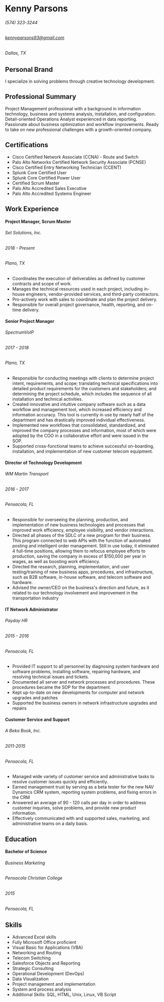 # Kenny Parsons

###### (574) 323-3244
###### kennyparsons93@gmail.com
###### Dallas, TX

## Personal Brand
I specialize in solving problems through creative technology development.

## Professional Summary
Project Management professional with a background in information technology, business and systems analysis, installation, and configuration. Detail-oriented Operations Analyst experienced in data reporting. Passionate about business optimization and workflow improvements. Ready to take on new professional challenges with a growth-oriented company.

## Certifications
* Cisco Certified Network Associate (CCNA) - Route and Switch
* Palo Alto Networks Certified Network Security Associate (PCNSE)
* Cisco Certified Entry Networking Technician (CCENT)
* Splunk Core Certified User
* Splunk Core Certified Power User
* Certified Scrum Master
* Palo Alto Accredited Sales Executive
* Palo Alto Accredited Systems Engineer


## Work Experience

#### Project Manager, Scrum Master
###### Set Solutions, Inc.
###### 2018 - Present
###### Plano, TX
* Coordinates the execution of deliverables as defined by customer contracts and scope of work. 
* Manages the technical resources used in each project, including in-house engineers, vendor-provided services, and third-party contractors. 
* Pro-actively work with sales to coordinate and plan the project delivery.
* Responsible for overall project governance, health, reporting, and on-time delivery. 


#### Senior Project Manager
###### SpectrumVoIP
###### 2017 - 2018
###### Plano, TX
* Responsible for conducting meetings with clients to determine project intent, requirements, and scope; translating technical specifications into detailed product requirements for the customers and stakeholders; and determining the project schedule, which includes the sequence of all installation and technical activities.
* Created innovative and intuitive company software such as a data workflow and management tool, which increased efficiency and information accuracy. This tool is currently in use by nearly half of the department and has drastically improved individual effectiveness.
* Implemented new workflows that consolidated, standardized, and improved the company processes and information, most of which were adopted by the COO in a collaborative effort and were issued in the SOP.
* Supported cross-functional teams to achieve successful on-boarding, installation, and implementation of new customer telecom equipment.

#### Director of Technology Development
###### WM Martin Transport
###### 2016 - 2017
###### Pensacola, FL
* Responsible for overseeing the planning, production, and implementation of new business technologies and processes that improved work efficiency, employee visibility, and vendor interactions.
* Directed all phases of the SDLC of a new program for their business. This program connected to web APIs with the function of automated posting and intelligent order management. Still in use today, it eliminated 4 full-time positions, allowing them to refocus employee efforts to production, saving the company in excess of $150,000 per year in wages, as well as boosting work efficiency.
* Directed the research, planning, implementation, and user testing/training of new business apps, procedures, and infrastructure, such as B2B software, in-house software, and telecom software and hardware.
* Advised the owner/CEO on the business's direction and future, as it related to our technology involvement and improvement in the transportation industry

#### IT Network Administrator
###### Payday HR
###### 2015 - 2016
###### Pensacola, FL
* Provided IT support to all personnel by diagnosing system hardware and software problems, installing software, repairing hardware, and resolving technical issues and tickets.
* Documented all server and network processes and procedures. These procedures became the SOP for the department.
* Kept up-to-date on new developments for computer and network upgrades and patches
* Supported the business owners in network infrastructure upgrades and repairs

#### Customer Service and Support
###### A Beka Book, Inc.
###### 2011-2015
###### Pensacola, FL
* Managed wide variety of customer service and administrative tasks to resolve customer issues quickly and efficiently.
* Earned management trust by serving as a beta tester for the new NAV Dynamics CRM system, reporting system problems, and fixing errors in the CRM
* Answered an average of 90 - 120 calls per day in order to address customer inquiries, solve problems, and provide new product information.
* Effectively communicated with and supported sales, marketing, and administrative teams on a daily basis.

## Education
#### Bachelor of Science
###### Business Marketing
###### Pensacola Christian College
###### 2015
###### Pensacola, FL

## Skills

* Advanced Excel skills
* Fully Microsoft Office proficient
* Visual Basic for Applications (VBA)
* Networking and Routing
* Telecom Switching
* Salesforce Objects and Reporting
* Strategic Consulting
* Operational Development (DevOps)
* Data Visualization
* Project management and implementation
* System and process analysis
* Additional Skills: SQL, HTML, Unix, Linux, VB Script
